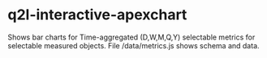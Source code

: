 # q2l-interactive-apexchart
 Shows bar charts for Time-aggregated (D,W,M,Q,Y) selectable metrics for selectable measured objects. File /data/metrics.js shows schema and data.
